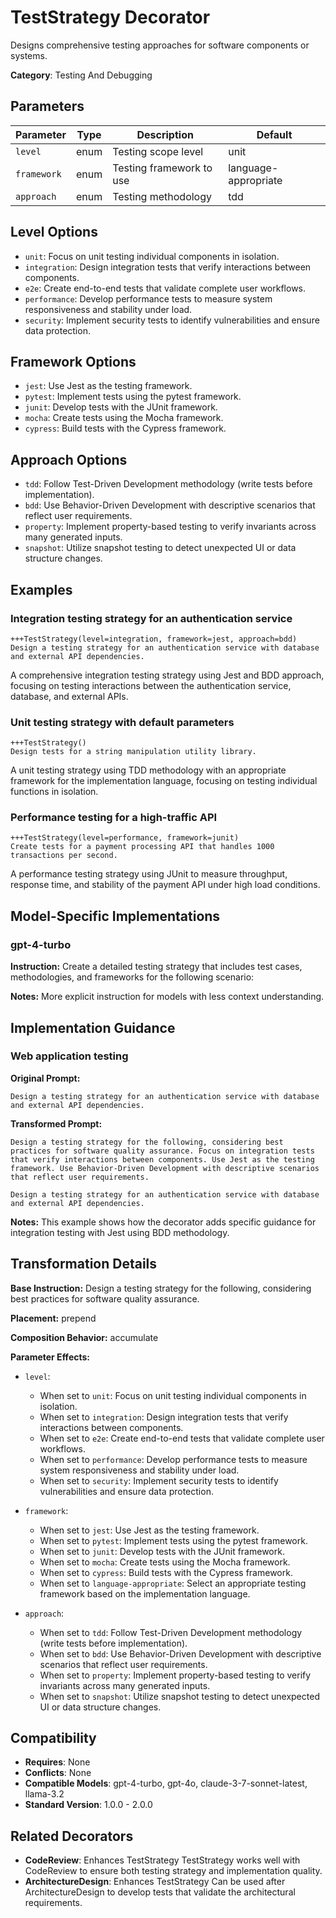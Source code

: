 # TestStrategy Decorator

Designs comprehensive testing approaches for software components or systems.

**Category**: Testing And Debugging

## Parameters

| Parameter | Type | Description | Default |
|-----------|------|-------------|--------|
| `level` | enum | Testing scope level | unit |
| `framework` | enum | Testing framework to use | language-appropriate |
| `approach` | enum | Testing methodology | tdd |

## Level Options

- `unit`: Focus on unit testing individual components in isolation.
- `integration`: Design integration tests that verify interactions between components.
- `e2e`: Create end-to-end tests that validate complete user workflows.
- `performance`: Develop performance tests to measure system responsiveness and stability under load.
- `security`: Implement security tests to identify vulnerabilities and ensure data protection.

## Framework Options

- `jest`: Use Jest as the testing framework.
- `pytest`: Implement tests using the pytest framework.
- `junit`: Develop tests with the JUnit framework.
- `mocha`: Create tests using the Mocha framework.
- `cypress`: Build tests with the Cypress framework.

## Approach Options

- `tdd`: Follow Test-Driven Development methodology (write tests before implementation).
- `bdd`: Use Behavior-Driven Development with descriptive scenarios that reflect user requirements.
- `property`: Implement property-based testing to verify invariants across many generated inputs.
- `snapshot`: Utilize snapshot testing to detect unexpected UI or data structure changes.

## Examples

### Integration testing strategy for an authentication service

```
+++TestStrategy(level=integration, framework=jest, approach=bdd)
Design a testing strategy for an authentication service with database and external API dependencies.
```

A comprehensive integration testing strategy using Jest and BDD approach, focusing on testing interactions between the authentication service, database, and external APIs.

### Unit testing strategy with default parameters

```
+++TestStrategy()
Design tests for a string manipulation utility library.
```

A unit testing strategy using TDD methodology with an appropriate framework for the implementation language, focusing on testing individual functions in isolation.

### Performance testing for a high-traffic API

```
+++TestStrategy(level=performance, framework=junit)
Create tests for a payment processing API that handles 1000 transactions per second.
```

A performance testing strategy using JUnit to measure throughput, response time, and stability of the payment API under high load conditions.

## Model-Specific Implementations

### gpt-4-turbo

**Instruction:** Create a detailed testing strategy that includes test cases, methodologies, and frameworks for the following scenario:

**Notes:** More explicit instruction for models with less context understanding.


## Implementation Guidance

### Web application testing

**Original Prompt:**
```
Design a testing strategy for an authentication service with database and external API dependencies.
```

**Transformed Prompt:**
```
Design a testing strategy for the following, considering best practices for software quality assurance. Focus on integration tests that verify interactions between components. Use Jest as the testing framework. Use Behavior-Driven Development with descriptive scenarios that reflect user requirements.

Design a testing strategy for an authentication service with database and external API dependencies.
```

**Notes:** This example shows how the decorator adds specific guidance for integration testing with Jest using BDD methodology.

## Transformation Details

**Base Instruction:** Design a testing strategy for the following, considering best practices for software quality assurance.

**Placement:** prepend

**Composition Behavior:** accumulate

**Parameter Effects:**

- `level`:
  - When set to `unit`: Focus on unit testing individual components in isolation.
  - When set to `integration`: Design integration tests that verify interactions between components.
  - When set to `e2e`: Create end-to-end tests that validate complete user workflows.
  - When set to `performance`: Develop performance tests to measure system responsiveness and stability under load.
  - When set to `security`: Implement security tests to identify vulnerabilities and ensure data protection.

- `framework`:
  - When set to `jest`: Use Jest as the testing framework.
  - When set to `pytest`: Implement tests using the pytest framework.
  - When set to `junit`: Develop tests with the JUnit framework.
  - When set to `mocha`: Create tests using the Mocha framework.
  - When set to `cypress`: Build tests with the Cypress framework.
  - When set to `language-appropriate`: Select an appropriate testing framework based on the implementation language.

- `approach`:
  - When set to `tdd`: Follow Test-Driven Development methodology (write tests before implementation).
  - When set to `bdd`: Use Behavior-Driven Development with descriptive scenarios that reflect user requirements.
  - When set to `property`: Implement property-based testing to verify invariants across many generated inputs.
  - When set to `snapshot`: Utilize snapshot testing to detect unexpected UI or data structure changes.

## Compatibility

- **Requires**: None
- **Conflicts**: None
- **Compatible Models**: gpt-4-turbo, gpt-4o, claude-3-7-sonnet-latest, llama-3.2
- **Standard Version**: 1.0.0 - 2.0.0

## Related Decorators

- **CodeReview**: Enhances TestStrategy TestStrategy works well with CodeReview to ensure both testing strategy and implementation quality.
- **ArchitectureDesign**: Enhances TestStrategy Can be used after ArchitectureDesign to develop tests that validate the architectural requirements.
